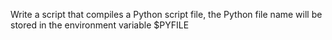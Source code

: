 Write a script that compiles a Python script file, the Python file name will be stored in the environment variable $PYFILE
